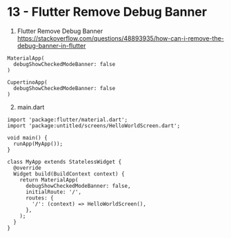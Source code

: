 # 13 - Flutter Remove Debug Banner

1. Flutter Remove Debug Banner
https://stackoverflow.com/questions/48893935/how-can-i-remove-the-debug-banner-in-flutter


```
MaterialApp(
  debugShowCheckedModeBanner: false
)
```

```
CupertinoApp(
  debugShowCheckedModeBanner: false
)
```

2. main.dart
```
import 'package:flutter/material.dart';
import 'package:untitled/screens/HelloWorldScreen.dart';

void main() {
  runApp(MyApp());
}

class MyApp extends StatelessWidget {
  @override
  Widget build(BuildContext context) {
    return MaterialApp(
      debugShowCheckedModeBanner: false,
      initialRoute: '/',
      routes: {        
        '/': (context) => HelloWorldScreen(),
      },
    );
  }
}
```